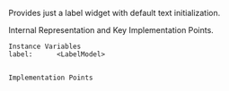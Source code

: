 Provides just a label widget with default text initialization.

Internal Representation and Key Implementation Points.

    Instance Variables
	label:		<LabelModel>


    Implementation Points